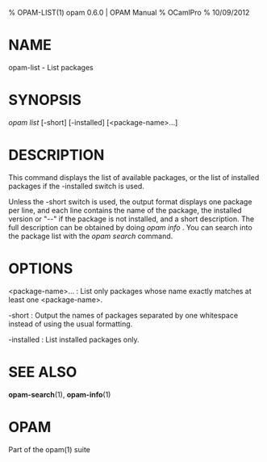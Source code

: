 % OPAM-LIST(1) opam 0.6.0 | OPAM Manual
% OCamlPro
% 10/09/2012

# NAME

opam-list - List packages

# SYNOPSIS

*opam list* [-short] [-installed] [\<package-name\>...]

# DESCRIPTION

This command displays the list of available packages, or the list of
installed packages if the -installed switch is used.

Unless the -short switch is used, the output format displays one
package per line, and each line contains the name of the package, the
installed version or "--" if the package is not installed, and a short
description. The full description can be obtained by doing *opam info
<package>*. You can search into the package list with the *opam
search* command.

# OPTIONS

\<package-name\>...
:   List only packages whose name exactly matches at least one
    \<package-name\>. 

-short
:   Output the names of packages separated by one whitespace instead of
    using the usual formatting.

-installed
:   List installed packages only.

# SEE ALSO

**opam-search**(1), **opam-info**(1)

# OPAM

Part of the opam(1) suite
